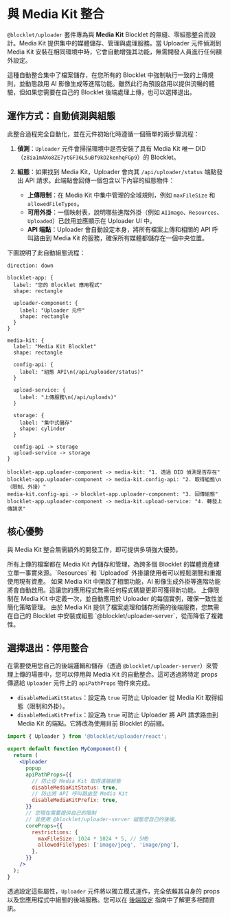 # 與 Media Kit 整合

`@blocklet/uploader` 套件專為與 **Media Kit** Blocklet 的無縫、零組態整合而設計。Media Kit 提供集中的媒體儲存、管理與處理服務。當 Uploader 元件偵測到 Media Kit 安裝在相同環境中時，它會自動增強其功能，無需開發人員進行任何額外設定。

這種自動整合集中了檔案儲存，在您所有的 Blocklet 中強制執行一致的上傳規則，並動態啟用 AI 影像生成等進階功能。雖然此行為預設啟用以提供流暢的體驗，但如果您需要在自己的 Blocklet 後端處理上傳，也可以選擇退出。

## 運作方式：自動偵測與組態

此整合過程完全自動化，並在元件初始化時遵循一個簡單的兩步驟流程：

1.  **偵測**：`Uploader` 元件會掃描環境中是否安裝了具有 Media Kit 唯一 DID（`z8ia1mAXo8ZE7ytGF36L5uBf9kD2kenhqFGp9`）的 Blocklet。

2.  **組態**：如果找到 Media Kit，Uploader 會向其 `/api/uploader/status` 端點發出 API 請求。此端點會回傳一個包含以下內容的組態物件：
    *   **上傳限制**：在 Media Kit 中集中管理的全域規則，例如 `maxFileSize` 和 `allowedFileTypes`。
    *   **可用外掛**：一個映射表，說明哪些進階外掛（例如 `AIImage`、`Resources`、`Uploaded`）已啟用並應顯示在 Uploader UI 中。
    *   **API 端點**：Uploader 會自動設定本身，將所有檔案上傳和相關的 API 呼叫路由到 Media Kit 的服務，確保所有媒體都儲存在一個中央位置。

下圖說明了此自動組態流程：

```d2
direction: down

blocklet-app: {
  label: "您的 Blocklet 應用程式"
  shape: rectangle

  uploader-component: {
    label: "Uploader 元件"
    shape: rectangle
  }
}

media-kit: {
  label: "Media Kit Blocklet"
  shape: rectangle

  config-api: {
    label: "組態 API\n(/api/uploader/status)"
  }

  upload-service: {
    label: "上傳服務\n(/api/uploads)"
  }

  storage: {
    label: "集中式儲存"
    shape: cylinder
  }

  config-api -> storage
  upload-service -> storage
}

blocklet-app.uploader-component -> media-kit: "1. 透過 DID 偵測是否存在"
blocklet-app.uploader-component -> media-kit.config-api: "2. 取得組態\n（限制、外掛）"
media-kit.config-api -> blocklet-app.uploader-component: "3. 回傳組態"
blocklet-app.uploader-component -> media-kit.upload-service: "4. 轉發上傳請求"
```

## 核心優勢

與 Media Kit 整合無需額外的開發工作，即可提供多項強大優勢。

<x-cards data-columns="2">
  <x-card data-title="集中式媒體管理" data-icon="lucide:library">
    所有上傳的檔案都在 Media Kit 內儲存和管理，為跨多個 Blocklet 的媒體資產建立單一事實來源。`Resources` 和 `Uploaded` 外掛讓使用者可以輕鬆瀏覽和重複使用現有資產。
  </x-card>
  <x-card data-title="動態功能外掛" data-icon="lucide:puzzle">
    如果 Media Kit 中開啟了相關功能，AI 影像生成外掛等進階功能將會自動啟用。這讓您的應用程式無需任何程式碼變更即可獲得新功能。
  </x-card>
  <x-card data-title="一致的上傳規則" data-icon="lucide:file-check-2">
    上傳限制在 Media Kit 中定義一次，並自動應用於 Uploader 的每個實例，確保一致性並簡化策略管理。
  </x-card>
  <x-card data-title="零後端設定" data-icon="lucide:server-off">
    由於 Media Kit 提供了檔案處理和儲存所需的後端服務，您無需在自己的 Blocklet 中安裝或組態 `@blocklet/uploader-server`，從而降低了複雜性。
  </x-card>
</x-cards>

## 選擇退出：停用整合

在需要使用您自己的後端邏輯和儲存（透過 `@blocklet/uploader-server`）來管理上傳的場景中，您可以停用與 Media Kit 的自動整合。這可透過將特定 props 傳遞給 `Uploader` 元件上的 `apiPathProps` 物件來完成。

-   `disableMediaKitStatus`：設定為 `true` 可防止 Uploader 從 Media Kit 取得組態（限制和外掛）。
-   `disableMediaKitPrefix`：設定為 `true` 可防止 Uploader 將 API 請求路由到 Media Kit 的端點。它將改為使用目前 Blocklet 的前綴。

```jsx 停用 Media Kit 整合的 Uploader icon=logos:react
import { Uploader } from '@blocklet/uploader/react';

export default function MyComponent() {
  return (
    <Uploader
      popup
      apiPathProps={{
        // 防止從 Media Kit 取得遠端組態
        disableMediaKitStatus: true,
        // 防止將 API 呼叫路由至 Media Kit
        disableMediaKitPrefix: true,
      }}
      // 您現在需要提供自己的限制
      // 並使用 @blocklet/uploader-server 組態您自己的後端。
      coreProps={{
        restrictions: {
          maxFileSize: 1024 * 1024 * 5, // 5MB
          allowedFileTypes: ['image/jpeg', 'image/png'],
        },
      }}
    />
  );
}
```

透過設定這些屬性，`Uploader` 元件將以獨立模式運作，完全依賴其自身的 props 以及您應用程式中組態的後端服務。您可以在 [後端設定](./getting-started-backend-setup.md) 指南中了解更多相關資訊。